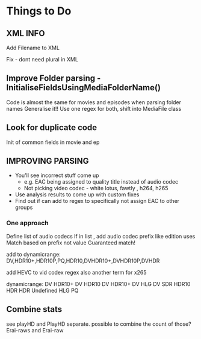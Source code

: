 # Things to Do 

## XML INFO
Add Filename to XML

Fix - dont need plural in XML


## Improve Folder parsing - InitialiseFieldsUsingMediaFolderName()
Code is almost the same for movies and episodes when parsing folder names
Generalise it!! Use one regex for both, shift into MediaFile class

## Look for duplicate code 
Init of common fields in movie and ep


## IMPROVING PARSING

- You'll see incorrect stuff come up
    - e.g. EAC being assigned to quality title instead of audio codec 
    - Not picking video codec - white lotus, fawtly  , h264, h265
- Use analysis results to come up with custom fixes
- Find out if can add to regex to specifically not assign EAC to other groups

### One approach
Define list of audio codecs
If in list , add audio codec prefix like edition uses
Match based on prefix not value
Guaranteed match!

add to dynamicrange: DV,HDR10+,HDR10P,PQ,HDR10,DVHDR10+,DVHDR10P,DVHDR

add HEVC to vid codex regex also another term for x265

 dynamicrange:
DV HDR10+
DV HDR10
DV
HDR10+
DV HLG
DV SDR
HDR10
HDR
HDR Undefined
HLG
PQ

## Combine stats
see playHD and PlayHD separate. possible to combine the count of those?
Erai-raws and Erai-raw